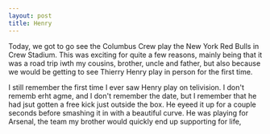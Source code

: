 ```yaml
---
layout: post
title: Henry
---
```


Today, we got to go see the Columbus Crew play the New York Red Bulls in Crew Stadium. This was exciting for quite a few reasons, mainly being that it was a road trip iwth my cousins, brother, uncle and father, but also because we would be getting to see Thierry Henry play in person for the first time. 

I still remember the first time I ever saw Henry play on telivision. I don't rememb erht agme, and I don't remember the date, but I remember that he had jsut gotten a free kick just outside the box. He eyeed it up for a couple seconds before smashing it in with a beautiful curve. He was playing for Arsenal, the team my brother would quickly end up supporting for life, 